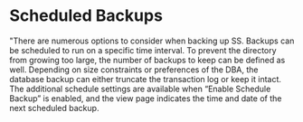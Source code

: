 [title]: # (Scheduled Backups)
[tags]: # (XXX)
[priority]: # (70)

# Scheduled Backups

"There are numerous options to consider when backing up SS. Backups can be scheduled to run on a specific time interval. To prevent the directory from growing too large, the number of backups to keep can be defined as well. Depending on size constraints or preferences of the DBA, the database backup can either truncate the transaction log or keep it intact. The additional schedule settings are available when “Enable Schedule Backup” is enabled, and the view page indicates the time and date of the next scheduled backup.

